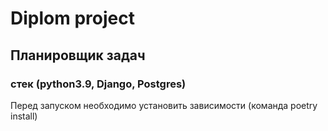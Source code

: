 # Diplom project
## Планировщик задач
### стек (python3.9, Django, Postgres)

Перед запуском необходимо установить зависимости (команда poetry install)

